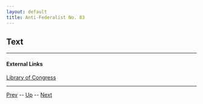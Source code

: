 ```yaml
---
layout: default
title: Anti-Federalist No. 83
---
```


## Text

---
#### External Links
[Library of Congress]()

---

[Prev](82.md) -- [Up](README.md) -- [Next](84.md)
